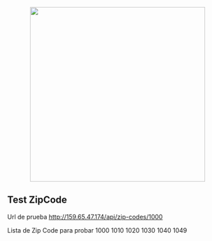 <p align="center"><a href="https://laravel.com" target="_blank"><img src="https://raw.githubusercontent.com/laravel/art/master/logo-lockup/5%20SVG/2%20CMYK/1%20Full%20Color/laravel-logolockup-cmyk-red.svg" width="400"></a></p>
 

## Test ZipCode

Url de prueba
http://159.65.47.174/api/zip-codes/1000

Lista de Zip Code para probar
1000
1010
1020
1030
1040
1049
